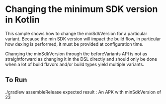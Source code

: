 # Changing the minimum SDK version in Kotlin

This sample shows how to change the minSdkVersion for a particular variant. Because the min SDK
version will impact the build flow, in particular how dexing is performed, it must be provided at
configuration time.

Changing the minSdkVersion through the beforeVariants API is not as straightforward as changing it in
the DSL directly and should only be done when a lot of build flavors and/or build types yield
multiple variants.

## To Run
./gradlew assembleRelease
expected result : An APK with minSdkVersion of 23
